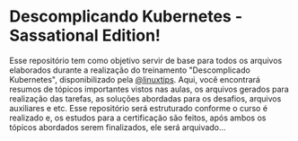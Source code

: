 # Descomplicando Kubernetes - Sassational Edition!

Esse repositório tem como objetivo servir de base para todos os arquivos elaborados durante a realização do treinamento "Descomplicado Kubernetes", disponibilizado pela [@linuxtips](https://github.com/linuxtips). 
Aqui, você encontrará resumos de tópicos importantes vistos nas aulas, os arquivos gerados para realização das tarefas, as soluções abordadas para os desafios, arquivos auxiliares e etc.
Esse repositório será estruturado conforme o curso é realizado e, os estudos para a certificação são feitos, após ambos os tópicos abordados serem finalizados, ele será arquivado...
